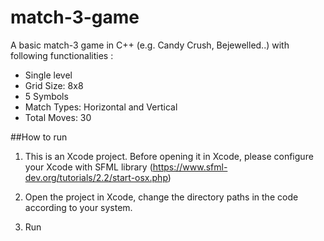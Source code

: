 # match-3-game

A basic match-3 game in C++ (e.g. Candy Crush, Bejewelled..) with following functionalities :
- Single level
- Grid Size: 8x8
- 5 Symbols
- Match Types: Horizontal and Vertical
- Total Moves: 30

##How to run
1. This is an Xcode project. Before opening it in Xcode, please configure your Xcode with SFML library (https://www.sfml-dev.org/tutorials/2.2/start-osx.php)

2. Open the project in Xcode, change the directory paths in the code according to your system.

3. Run



